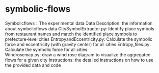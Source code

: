 # symbolic-flows
Symbolicflows：The experimental data 
Data Description: the information about symbolicflows data
CitySymbolExtractor.py: Identify place symbols from restaurant names and match the identified place symbols to prefecture-level cities
EntropyandEccentricity.py: Calculate the symbolic force and eccentricity (with gravity center) for all cities
Entropy_files.py: Calculate the symbolic force for all cities  
Windrosemap.py: draw a wind rose diagram to visualize the aggregated flows for a given city
Instructions: the detailed instructions on how to use the provided data and code

